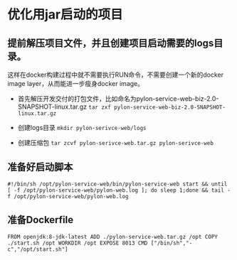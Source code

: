 # 优化用jar启动的项目

## 提前解压项目文件，并且创建项目启动需要的logs目录。
这样在docker构建过程中就不需要执行RUN命令，不需要创建一个新的docker image layer，从而能进一步瘦身docker image。
* 首先解压开发交付的打包文件，比如命名为pylon-service-web-biz-2.0-SNAPSHOT-linux.tar.gz
`tar zxf pylon-service-web-biz-2.0-SNAPSHOT-linux.tar.gz`

* 创建logs目录
`mkdir pylon-serivce-web/logs`

* 创建压缩包
`tar zcvf pylon-serivce-web.tar.gz pylon-serivce-web`

## 准备好启动脚本

`#!/bin/sh
/opt/pylon-service-web/bin/pylon-service-web start && until [ -f /opt/pylon-service-web/pylon-web.log ]; do sleep 1;done && tail -f /opt/pylon-service-web/pylon-web.log
`

## 准备Dockerfile

`FROM openjdk:8-jdk-latest
ADD ./pylon-service-web.tar.gz /opt
COPY  ./start.sh /opt
WORKDIR /opt
EXPOSE 8013
CMD ["/bin/sh","-c","/opt/start.sh"]`




